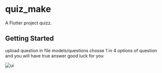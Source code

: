 # quiz_make

A Flutter project quizz.

## Getting Started


upload question in file models/questions
chosse 1 in 4 options of question and you will have true answer
good luck for you

![ui](https://github.com/user-attachments/assets/ba4309de-8d21-4827-b985-b036515d5a52)



<!-- This project is a starting point for a Flutter application.
![Uploading ui.png…]()
![Uploading ui.png…]()
![Uploading ui.png…]()
![Uploading ui.png…]()

A few resources to get you started if this is your first Flutter project:

- [Lab: Write your first Flutter app](https://docs.flutter.dev/get-started/codelab)
- [Cookbook: Useful Flutter samples](https://docs.flutter.dev/cookbook)

For help getting started with Flutter development, view the
[online documentation](https://docs.flutter.dev/), which offers tutorials,
samples, guidance on mobile development, and a full API reference. -->
